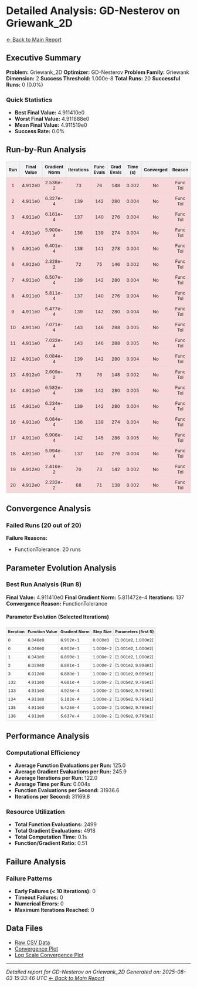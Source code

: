 # Detailed Analysis: GD-Nesterov on Griewank_2D
[← Back to Main Report](benchmark_report.md)
## Executive Summary
**Problem:** Griewank_2D
**Optimizer:** GD-Nesterov
**Problem Family:** Griewank
**Dimension:** 2
**Success Threshold:** 1.000e-8
**Total Runs:** 20
**Successful Runs:** 0 (0.0%)

### Quick Statistics
* **Best Final Value:** 4.911410e0
* **Worst Final Value:** 4.911888e0
* **Mean Final Value:** 4.911519e0
* **Success Rate:** 0.0%


## Run-by-Run Analysis
<table style="border-collapse: collapse; width: 100%; margin: 20px 0; font-size: 12px;">
<tr style="background-color: #f2f2f2;">
<th style="border: 1px solid #ddd; padding: 6px; text-align: center;">Run</th>
<th style="border: 1px solid #ddd; padding: 6px; text-align: center;">Final Value</th>
<th style="border: 1px solid #ddd; padding: 6px; text-align: center;">Gradient Norm</th>
<th style="border: 1px solid #ddd; padding: 6px; text-align: center;">Iterations</th>
<th style="border: 1px solid #ddd; padding: 6px; text-align: center;">Func Evals</th>
<th style="border: 1px solid #ddd; padding: 6px; text-align: center;">Grad Evals</th>
<th style="border: 1px solid #ddd; padding: 6px; text-align: center;">Time (s)</th>
<th style="border: 1px solid #ddd; padding: 6px; text-align: center;">Converged</th>
<th style="border: 1px solid #ddd; padding: 6px; text-align: center;">Reason</th>
</tr>
<tr style="background-color: #f8d7da;">
<td style="border: 1px solid #ddd; padding: 6px; text-align: center;">1</td>
<td style="border: 1px solid #ddd; padding: 6px; text-align: center;">4.912e0</td>
<td style="border: 1px solid #ddd; padding: 6px; text-align: center;">2.536e-2</td>
<td style="border: 1px solid #ddd; padding: 6px; text-align: center;">73</td>
<td style="border: 1px solid #ddd; padding: 6px; text-align: center;">76</td>
<td style="border: 1px solid #ddd; padding: 6px; text-align: center;">148</td>
<td style="border: 1px solid #ddd; padding: 6px; text-align: center;">0.002</td>
<td style="border: 1px solid #ddd; padding: 6px; text-align: center;">No</td>
<td style="border: 1px solid #ddd; padding: 6px; text-align: center;">Func Tol</td>
</tr>
<tr style="background-color: #f8d7da;">
<td style="border: 1px solid #ddd; padding: 6px; text-align: center;">2</td>
<td style="border: 1px solid #ddd; padding: 6px; text-align: center;">4.911e0</td>
<td style="border: 1px solid #ddd; padding: 6px; text-align: center;">6.327e-4</td>
<td style="border: 1px solid #ddd; padding: 6px; text-align: center;">139</td>
<td style="border: 1px solid #ddd; padding: 6px; text-align: center;">142</td>
<td style="border: 1px solid #ddd; padding: 6px; text-align: center;">280</td>
<td style="border: 1px solid #ddd; padding: 6px; text-align: center;">0.004</td>
<td style="border: 1px solid #ddd; padding: 6px; text-align: center;">No</td>
<td style="border: 1px solid #ddd; padding: 6px; text-align: center;">Func Tol</td>
</tr>
<tr style="background-color: #f8d7da;">
<td style="border: 1px solid #ddd; padding: 6px; text-align: center;">3</td>
<td style="border: 1px solid #ddd; padding: 6px; text-align: center;">4.911e0</td>
<td style="border: 1px solid #ddd; padding: 6px; text-align: center;">6.161e-4</td>
<td style="border: 1px solid #ddd; padding: 6px; text-align: center;">137</td>
<td style="border: 1px solid #ddd; padding: 6px; text-align: center;">140</td>
<td style="border: 1px solid #ddd; padding: 6px; text-align: center;">276</td>
<td style="border: 1px solid #ddd; padding: 6px; text-align: center;">0.004</td>
<td style="border: 1px solid #ddd; padding: 6px; text-align: center;">No</td>
<td style="border: 1px solid #ddd; padding: 6px; text-align: center;">Func Tol</td>
</tr>
<tr style="background-color: #f8d7da;">
<td style="border: 1px solid #ddd; padding: 6px; text-align: center;">4</td>
<td style="border: 1px solid #ddd; padding: 6px; text-align: center;">4.911e0</td>
<td style="border: 1px solid #ddd; padding: 6px; text-align: center;">5.900e-4</td>
<td style="border: 1px solid #ddd; padding: 6px; text-align: center;">136</td>
<td style="border: 1px solid #ddd; padding: 6px; text-align: center;">139</td>
<td style="border: 1px solid #ddd; padding: 6px; text-align: center;">274</td>
<td style="border: 1px solid #ddd; padding: 6px; text-align: center;">0.004</td>
<td style="border: 1px solid #ddd; padding: 6px; text-align: center;">No</td>
<td style="border: 1px solid #ddd; padding: 6px; text-align: center;">Func Tol</td>
</tr>
<tr style="background-color: #f8d7da;">
<td style="border: 1px solid #ddd; padding: 6px; text-align: center;">5</td>
<td style="border: 1px solid #ddd; padding: 6px; text-align: center;">4.911e0</td>
<td style="border: 1px solid #ddd; padding: 6px; text-align: center;">6.401e-4</td>
<td style="border: 1px solid #ddd; padding: 6px; text-align: center;">138</td>
<td style="border: 1px solid #ddd; padding: 6px; text-align: center;">141</td>
<td style="border: 1px solid #ddd; padding: 6px; text-align: center;">278</td>
<td style="border: 1px solid #ddd; padding: 6px; text-align: center;">0.004</td>
<td style="border: 1px solid #ddd; padding: 6px; text-align: center;">No</td>
<td style="border: 1px solid #ddd; padding: 6px; text-align: center;">Func Tol</td>
</tr>
<tr style="background-color: #f8d7da;">
<td style="border: 1px solid #ddd; padding: 6px; text-align: center;">6</td>
<td style="border: 1px solid #ddd; padding: 6px; text-align: center;">4.912e0</td>
<td style="border: 1px solid #ddd; padding: 6px; text-align: center;">2.328e-2</td>
<td style="border: 1px solid #ddd; padding: 6px; text-align: center;">72</td>
<td style="border: 1px solid #ddd; padding: 6px; text-align: center;">75</td>
<td style="border: 1px solid #ddd; padding: 6px; text-align: center;">146</td>
<td style="border: 1px solid #ddd; padding: 6px; text-align: center;">0.002</td>
<td style="border: 1px solid #ddd; padding: 6px; text-align: center;">No</td>
<td style="border: 1px solid #ddd; padding: 6px; text-align: center;">Func Tol</td>
</tr>
<tr style="background-color: #f8d7da;">
<td style="border: 1px solid #ddd; padding: 6px; text-align: center;">7</td>
<td style="border: 1px solid #ddd; padding: 6px; text-align: center;">4.911e0</td>
<td style="border: 1px solid #ddd; padding: 6px; text-align: center;">6.507e-4</td>
<td style="border: 1px solid #ddd; padding: 6px; text-align: center;">139</td>
<td style="border: 1px solid #ddd; padding: 6px; text-align: center;">142</td>
<td style="border: 1px solid #ddd; padding: 6px; text-align: center;">280</td>
<td style="border: 1px solid #ddd; padding: 6px; text-align: center;">0.004</td>
<td style="border: 1px solid #ddd; padding: 6px; text-align: center;">No</td>
<td style="border: 1px solid #ddd; padding: 6px; text-align: center;">Func Tol</td>
</tr>
<tr style="background-color: #f8d7da;">
<td style="border: 1px solid #ddd; padding: 6px; text-align: center;">8</td>
<td style="border: 1px solid #ddd; padding: 6px; text-align: center;">4.911e0</td>
<td style="border: 1px solid #ddd; padding: 6px; text-align: center;">5.811e-4</td>
<td style="border: 1px solid #ddd; padding: 6px; text-align: center;">137</td>
<td style="border: 1px solid #ddd; padding: 6px; text-align: center;">140</td>
<td style="border: 1px solid #ddd; padding: 6px; text-align: center;">276</td>
<td style="border: 1px solid #ddd; padding: 6px; text-align: center;">0.004</td>
<td style="border: 1px solid #ddd; padding: 6px; text-align: center;">No</td>
<td style="border: 1px solid #ddd; padding: 6px; text-align: center;">Func Tol</td>
</tr>
<tr style="background-color: #f8d7da;">
<td style="border: 1px solid #ddd; padding: 6px; text-align: center;">9</td>
<td style="border: 1px solid #ddd; padding: 6px; text-align: center;">4.911e0</td>
<td style="border: 1px solid #ddd; padding: 6px; text-align: center;">6.477e-4</td>
<td style="border: 1px solid #ddd; padding: 6px; text-align: center;">139</td>
<td style="border: 1px solid #ddd; padding: 6px; text-align: center;">142</td>
<td style="border: 1px solid #ddd; padding: 6px; text-align: center;">280</td>
<td style="border: 1px solid #ddd; padding: 6px; text-align: center;">0.004</td>
<td style="border: 1px solid #ddd; padding: 6px; text-align: center;">No</td>
<td style="border: 1px solid #ddd; padding: 6px; text-align: center;">Func Tol</td>
</tr>
<tr style="background-color: #f8d7da;">
<td style="border: 1px solid #ddd; padding: 6px; text-align: center;">10</td>
<td style="border: 1px solid #ddd; padding: 6px; text-align: center;">4.911e0</td>
<td style="border: 1px solid #ddd; padding: 6px; text-align: center;">7.071e-4</td>
<td style="border: 1px solid #ddd; padding: 6px; text-align: center;">143</td>
<td style="border: 1px solid #ddd; padding: 6px; text-align: center;">146</td>
<td style="border: 1px solid #ddd; padding: 6px; text-align: center;">288</td>
<td style="border: 1px solid #ddd; padding: 6px; text-align: center;">0.005</td>
<td style="border: 1px solid #ddd; padding: 6px; text-align: center;">No</td>
<td style="border: 1px solid #ddd; padding: 6px; text-align: center;">Func Tol</td>
</tr>
<tr style="background-color: #f8d7da;">
<td style="border: 1px solid #ddd; padding: 6px; text-align: center;">11</td>
<td style="border: 1px solid #ddd; padding: 6px; text-align: center;">4.911e0</td>
<td style="border: 1px solid #ddd; padding: 6px; text-align: center;">7.032e-4</td>
<td style="border: 1px solid #ddd; padding: 6px; text-align: center;">143</td>
<td style="border: 1px solid #ddd; padding: 6px; text-align: center;">146</td>
<td style="border: 1px solid #ddd; padding: 6px; text-align: center;">288</td>
<td style="border: 1px solid #ddd; padding: 6px; text-align: center;">0.005</td>
<td style="border: 1px solid #ddd; padding: 6px; text-align: center;">No</td>
<td style="border: 1px solid #ddd; padding: 6px; text-align: center;">Func Tol</td>
</tr>
<tr style="background-color: #f8d7da;">
<td style="border: 1px solid #ddd; padding: 6px; text-align: center;">12</td>
<td style="border: 1px solid #ddd; padding: 6px; text-align: center;">4.911e0</td>
<td style="border: 1px solid #ddd; padding: 6px; text-align: center;">6.084e-4</td>
<td style="border: 1px solid #ddd; padding: 6px; text-align: center;">139</td>
<td style="border: 1px solid #ddd; padding: 6px; text-align: center;">142</td>
<td style="border: 1px solid #ddd; padding: 6px; text-align: center;">280</td>
<td style="border: 1px solid #ddd; padding: 6px; text-align: center;">0.004</td>
<td style="border: 1px solid #ddd; padding: 6px; text-align: center;">No</td>
<td style="border: 1px solid #ddd; padding: 6px; text-align: center;">Func Tol</td>
</tr>
<tr style="background-color: #f8d7da;">
<td style="border: 1px solid #ddd; padding: 6px; text-align: center;">13</td>
<td style="border: 1px solid #ddd; padding: 6px; text-align: center;">4.912e0</td>
<td style="border: 1px solid #ddd; padding: 6px; text-align: center;">2.609e-2</td>
<td style="border: 1px solid #ddd; padding: 6px; text-align: center;">73</td>
<td style="border: 1px solid #ddd; padding: 6px; text-align: center;">76</td>
<td style="border: 1px solid #ddd; padding: 6px; text-align: center;">148</td>
<td style="border: 1px solid #ddd; padding: 6px; text-align: center;">0.002</td>
<td style="border: 1px solid #ddd; padding: 6px; text-align: center;">No</td>
<td style="border: 1px solid #ddd; padding: 6px; text-align: center;">Func Tol</td>
</tr>
<tr style="background-color: #f8d7da;">
<td style="border: 1px solid #ddd; padding: 6px; text-align: center;">14</td>
<td style="border: 1px solid #ddd; padding: 6px; text-align: center;">4.911e0</td>
<td style="border: 1px solid #ddd; padding: 6px; text-align: center;">6.582e-4</td>
<td style="border: 1px solid #ddd; padding: 6px; text-align: center;">139</td>
<td style="border: 1px solid #ddd; padding: 6px; text-align: center;">142</td>
<td style="border: 1px solid #ddd; padding: 6px; text-align: center;">280</td>
<td style="border: 1px solid #ddd; padding: 6px; text-align: center;">0.005</td>
<td style="border: 1px solid #ddd; padding: 6px; text-align: center;">No</td>
<td style="border: 1px solid #ddd; padding: 6px; text-align: center;">Func Tol</td>
</tr>
<tr style="background-color: #f8d7da;">
<td style="border: 1px solid #ddd; padding: 6px; text-align: center;">15</td>
<td style="border: 1px solid #ddd; padding: 6px; text-align: center;">4.911e0</td>
<td style="border: 1px solid #ddd; padding: 6px; text-align: center;">6.234e-4</td>
<td style="border: 1px solid #ddd; padding: 6px; text-align: center;">139</td>
<td style="border: 1px solid #ddd; padding: 6px; text-align: center;">142</td>
<td style="border: 1px solid #ddd; padding: 6px; text-align: center;">280</td>
<td style="border: 1px solid #ddd; padding: 6px; text-align: center;">0.004</td>
<td style="border: 1px solid #ddd; padding: 6px; text-align: center;">No</td>
<td style="border: 1px solid #ddd; padding: 6px; text-align: center;">Func Tol</td>
</tr>
<tr style="background-color: #f8d7da;">
<td style="border: 1px solid #ddd; padding: 6px; text-align: center;">16</td>
<td style="border: 1px solid #ddd; padding: 6px; text-align: center;">4.911e0</td>
<td style="border: 1px solid #ddd; padding: 6px; text-align: center;">6.084e-4</td>
<td style="border: 1px solid #ddd; padding: 6px; text-align: center;">136</td>
<td style="border: 1px solid #ddd; padding: 6px; text-align: center;">139</td>
<td style="border: 1px solid #ddd; padding: 6px; text-align: center;">274</td>
<td style="border: 1px solid #ddd; padding: 6px; text-align: center;">0.004</td>
<td style="border: 1px solid #ddd; padding: 6px; text-align: center;">No</td>
<td style="border: 1px solid #ddd; padding: 6px; text-align: center;">Func Tol</td>
</tr>
<tr style="background-color: #f8d7da;">
<td style="border: 1px solid #ddd; padding: 6px; text-align: center;">17</td>
<td style="border: 1px solid #ddd; padding: 6px; text-align: center;">4.911e0</td>
<td style="border: 1px solid #ddd; padding: 6px; text-align: center;">6.906e-4</td>
<td style="border: 1px solid #ddd; padding: 6px; text-align: center;">142</td>
<td style="border: 1px solid #ddd; padding: 6px; text-align: center;">145</td>
<td style="border: 1px solid #ddd; padding: 6px; text-align: center;">286</td>
<td style="border: 1px solid #ddd; padding: 6px; text-align: center;">0.005</td>
<td style="border: 1px solid #ddd; padding: 6px; text-align: center;">No</td>
<td style="border: 1px solid #ddd; padding: 6px; text-align: center;">Func Tol</td>
</tr>
<tr style="background-color: #f8d7da;">
<td style="border: 1px solid #ddd; padding: 6px; text-align: center;">18</td>
<td style="border: 1px solid #ddd; padding: 6px; text-align: center;">4.911e0</td>
<td style="border: 1px solid #ddd; padding: 6px; text-align: center;">5.994e-4</td>
<td style="border: 1px solid #ddd; padding: 6px; text-align: center;">137</td>
<td style="border: 1px solid #ddd; padding: 6px; text-align: center;">140</td>
<td style="border: 1px solid #ddd; padding: 6px; text-align: center;">276</td>
<td style="border: 1px solid #ddd; padding: 6px; text-align: center;">0.004</td>
<td style="border: 1px solid #ddd; padding: 6px; text-align: center;">No</td>
<td style="border: 1px solid #ddd; padding: 6px; text-align: center;">Func Tol</td>
</tr>
<tr style="background-color: #f8d7da;">
<td style="border: 1px solid #ddd; padding: 6px; text-align: center;">19</td>
<td style="border: 1px solid #ddd; padding: 6px; text-align: center;">4.912e0</td>
<td style="border: 1px solid #ddd; padding: 6px; text-align: center;">2.416e-2</td>
<td style="border: 1px solid #ddd; padding: 6px; text-align: center;">70</td>
<td style="border: 1px solid #ddd; padding: 6px; text-align: center;">73</td>
<td style="border: 1px solid #ddd; padding: 6px; text-align: center;">142</td>
<td style="border: 1px solid #ddd; padding: 6px; text-align: center;">0.002</td>
<td style="border: 1px solid #ddd; padding: 6px; text-align: center;">No</td>
<td style="border: 1px solid #ddd; padding: 6px; text-align: center;">Func Tol</td>
</tr>
<tr style="background-color: #f8d7da;">
<td style="border: 1px solid #ddd; padding: 6px; text-align: center;">20</td>
<td style="border: 1px solid #ddd; padding: 6px; text-align: center;">4.912e0</td>
<td style="border: 1px solid #ddd; padding: 6px; text-align: center;">2.232e-2</td>
<td style="border: 1px solid #ddd; padding: 6px; text-align: center;">68</td>
<td style="border: 1px solid #ddd; padding: 6px; text-align: center;">71</td>
<td style="border: 1px solid #ddd; padding: 6px; text-align: center;">138</td>
<td style="border: 1px solid #ddd; padding: 6px; text-align: center;">0.002</td>
<td style="border: 1px solid #ddd; padding: 6px; text-align: center;">No</td>
<td style="border: 1px solid #ddd; padding: 6px; text-align: center;">Func Tol</td>
</tr>
</table>

## Convergence Analysis

### Failed Runs (20 out of 20)

**Failure Reasons:**
- FunctionTolerance: 20 runs

## Parameter Evolution Analysis

### Best Run Analysis (Run 8)
**Final Value:** 4.911410e0
**Final Gradient Norm:** 5.811472e-4
**Iterations:** 137
**Convergence Reason:** FunctionTolerance

#### Parameter Evolution (Selected Iterations)

<table style="border-collapse: collapse; width: 100%; margin: 20px 0; font-size: 11px;">
<tr style="background-color: #f2f2f2;">
<th style="border: 1px solid #ddd; padding: 4px;">Iteration</th>
<th style="border: 1px solid #ddd; padding: 4px;">Function Value</th>
<th style="border: 1px solid #ddd; padding: 4px;">Gradient Norm</th>
<th style="border: 1px solid #ddd; padding: 4px;">Step Size</th>
<th style="border: 1px solid #ddd; padding: 4px;">Parameters (first 5)</th>
</tr>
<tr><td style="border: 1px solid #ddd; padding: 4px;">0</td><td style="border: 1px solid #ddd; padding: 4px;">6.046e0</td><td style="border: 1px solid #ddd; padding: 4px;">6.902e-1</td><td style="border: 1px solid #ddd; padding: 4px;">0.000e0</td><td style="border: 1px solid #ddd; padding: 4px;">[1.001e2, 1.000e2]</td></tr>
<tr><td style="border: 1px solid #ddd; padding: 4px;">0</td><td style="border: 1px solid #ddd; padding: 4px;">6.046e0</td><td style="border: 1px solid #ddd; padding: 4px;">6.902e-1</td><td style="border: 1px solid #ddd; padding: 4px;">1.000e-2</td><td style="border: 1px solid #ddd; padding: 4px;">[1.001e2, 1.000e2]</td></tr>
<tr><td style="border: 1px solid #ddd; padding: 4px;">1</td><td style="border: 1px solid #ddd; padding: 4px;">6.041e0</td><td style="border: 1px solid #ddd; padding: 4px;">6.899e-1</td><td style="border: 1px solid #ddd; padding: 4px;">1.000e-2</td><td style="border: 1px solid #ddd; padding: 4px;">[1.001e2, 1.000e2]</td></tr>
<tr><td style="border: 1px solid #ddd; padding: 4px;">2</td><td style="border: 1px solid #ddd; padding: 4px;">6.029e0</td><td style="border: 1px solid #ddd; padding: 4px;">6.891e-1</td><td style="border: 1px solid #ddd; padding: 4px;">1.000e-2</td><td style="border: 1px solid #ddd; padding: 4px;">[1.001e2, 9.998e1]</td></tr>
<tr><td style="border: 1px solid #ddd; padding: 4px;">3</td><td style="border: 1px solid #ddd; padding: 4px;">6.012e0</td><td style="border: 1px solid #ddd; padding: 4px;">6.880e-1</td><td style="border: 1px solid #ddd; padding: 4px;">1.000e-2</td><td style="border: 1px solid #ddd; padding: 4px;">[1.001e2, 9.995e1]</td></tr>
<tr><td style="border: 1px solid #ddd; padding: 4px;">132</td><td style="border: 1px solid #ddd; padding: 4px;">4.911e0</td><td style="border: 1px solid #ddd; padding: 4px;">4.681e-4</td><td style="border: 1px solid #ddd; padding: 4px;">1.000e-2</td><td style="border: 1px solid #ddd; padding: 4px;">[1.005e2, 9.765e1]</td></tr>
<tr><td style="border: 1px solid #ddd; padding: 4px;">133</td><td style="border: 1px solid #ddd; padding: 4px;">4.911e0</td><td style="border: 1px solid #ddd; padding: 4px;">4.925e-4</td><td style="border: 1px solid #ddd; padding: 4px;">1.000e-2</td><td style="border: 1px solid #ddd; padding: 4px;">[1.005e2, 9.765e1]</td></tr>
<tr><td style="border: 1px solid #ddd; padding: 4px;">134</td><td style="border: 1px solid #ddd; padding: 4px;">4.911e0</td><td style="border: 1px solid #ddd; padding: 4px;">5.182e-4</td><td style="border: 1px solid #ddd; padding: 4px;">1.000e-2</td><td style="border: 1px solid #ddd; padding: 4px;">[1.005e2, 9.765e1]</td></tr>
<tr><td style="border: 1px solid #ddd; padding: 4px;">135</td><td style="border: 1px solid #ddd; padding: 4px;">4.911e0</td><td style="border: 1px solid #ddd; padding: 4px;">5.425e-4</td><td style="border: 1px solid #ddd; padding: 4px;">1.000e-2</td><td style="border: 1px solid #ddd; padding: 4px;">[1.005e2, 9.765e1]</td></tr>
<tr><td style="border: 1px solid #ddd; padding: 4px;">136</td><td style="border: 1px solid #ddd; padding: 4px;">4.911e0</td><td style="border: 1px solid #ddd; padding: 4px;">5.637e-4</td><td style="border: 1px solid #ddd; padding: 4px;">1.000e-2</td><td style="border: 1px solid #ddd; padding: 4px;">[1.005e2, 9.765e1]</td></tr>
</table>

## Performance Analysis

### Computational Efficiency
- **Average Function Evaluations per Run:** 125.0
- **Average Gradient Evaluations per Run:** 245.9
- **Average Iterations per Run:** 122.0
- **Average Time per Run:** 0.004s
- **Function Evaluations per Second:** 31936.6
- **Iterations per Second:** 31169.8
### Resource Utilization
- **Total Function Evaluations:** 2499
- **Total Gradient Evaluations:** 4918
- **Total Computation Time:** 0.1s
- **Function/Gradient Ratio:** 0.51
## Failure Analysis

### Failure Patterns
- **Early Failures (< 10 iterations):** 0
- **Timeout Failures:** 0
- **Numerical Errors:** 0
- **Maximum Iterations Reached:** 0


## Data Files
* [Raw CSV Data](../data/problems/Griewank_2D_results.csv)
* [Convergence Plot](../plots/Griewank_2D.png)
* [Log Scale Convergence Plot](../plots/Griewank_2D_log.png)


---
*Detailed report for GD-Nesterov on Griewank_2D*
*Generated on: 2025-08-03 15:33:46 UTC*
*[← Back to Main Report](../benchmark_report.md)*
